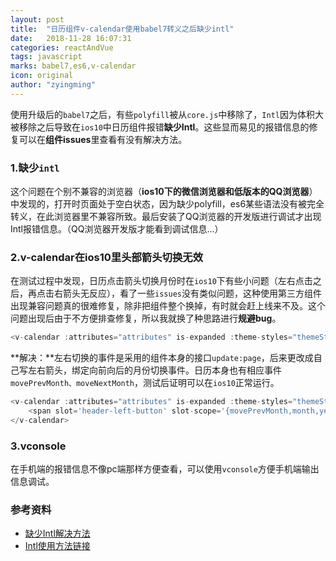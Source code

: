 ```yaml
---
layout: post
title:  "日历组件v-calendar使用babel7转义之后缺少intl"
date:   2018-11-28 16:07:31
categories: reactAndVue
tags: javascript
marks: babel7,es6,v-calendar
icon: original
author: "zyingming"
---
```


使用升级后的`babel7`之后，有些`polyfill`被从`core.js`中移除了，`Intl`因为体积大被移除之后导致在`ios10`中日历组件报错**缺少Intl**。这些显而易见的报错信息的修复可以在**组件issues**里查看有没有解决方法。
### 1.缺少`intl`
这个问题在个别不兼容的浏览器（**ios10下的微信浏览器和低版本的QQ浏览器**）中发现的，打开时页面处于空白状态，因为缺少polyfill，es6某些语法没有被完全转义，在此浏览器里不兼容所致。最后安装了QQ浏览器的开发版进行调试才出现Intl报错信息。（QQ浏览器开发版才能看到调试信息...）
### 2.v-calendar在ios10里头部箭头切换无效
在测试过程中发现，日历点击箭头切换月份时在`ios10`下有些小问题（左右点击之后，再点击右箭头无反应），看了一些`issues`没有类似问题，这种使用第三方组件出现兼容问题真的很难修复，除非把组件整个换掉，有时就会赶上线来不及。这个问题出现后由于不方便排查修复，所以我就换了种思路进行**规避bug**。

```javascript
<v-calendar :attributes="attributes" is-expanded :theme-styles="themeStyles" @update:page="pageChange"></v-calendar>
```

**解决：**左右切换的事件是采用的组件本身的接口`update:page`，后来更改成自己写左右箭头，绑定向前向后的月份切换事件。日历本身也有相应事件`movePrevMonth、moveNextMonth`，测试后证明可以在`ios10`正常运行。

```javascript
<v-calendar :attributes="attributes" is-expanded :theme-styles="themeStyles" @update:page="pageChange">
    <span slot='header-left-button' slot-scope='{movePrevMonth,month,year}' @click="changeCalendarPage(movePrevMonth,--month,year)"></span>
</v-calendar>
```

### 3.vconsole
在手机端的报错信息不像pc端那样方便查看，可以使用`vconsole`方便手机端输出信息调试。

### 参考资料
- [缺少Intl解决方法](https://github.com/nathanreyes/v-calendar/issues/141)
- [Intl使用方法链接](https://github.com/andyearnshaw/Intl.js/)